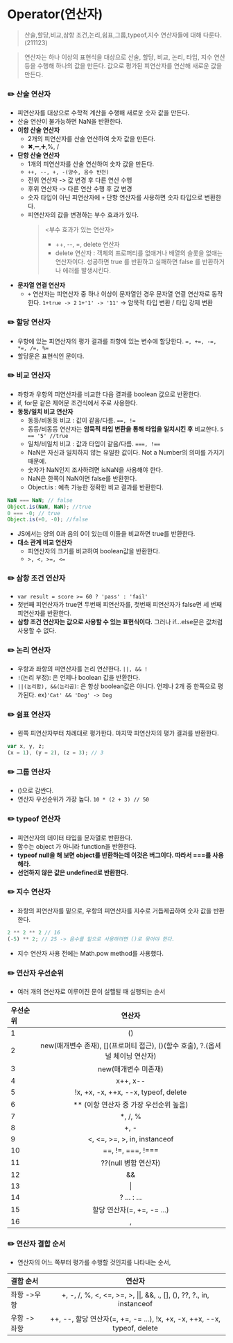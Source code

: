 # Operator(연산자)

> 산술,할당,비교,삼항 조건,논리,쉼표,그룹,typeof,지수 연산자들에 대해 다룬다. (211123)

> 연산자는 하나 이상의 표현식을 대상으로 산술, 할당, 비교, 논리, 타입, 지수 연산 등을 수행해 하나의 값을 만든다. 값으로 평가된 피연산자를 연산해 새로운 값을 만든다.

### ✏️ 산술 연산자

- 피연산자를 대상으로 수학적 계산을 수행해 새로운 숫자 값을 만든다.
- 산술 연산이 불가능하면 NaN을 반환한다.
- **이항 산술 연산자**
  - 2개의 피연산자를 산술 연산하여 숫자 값을 만든다.
  - ✖,➖,➕,%, /
- **단항 산술 연산자**
  - 1개의 피연산자를 산술 연산하여 숫자 값을 만든다.
  - `++, --, +, -(양수, 음수 반전)`
  - 전위 연산자 -> 값 변경 후 다른 연산 수행
  - 후위 연산자 -> 다른 연산 수행 후 값 변경
  - 숫자 타입이 아닌 피연산자에 `+` 단항 연산자를 사용하면 숫자 타입으로 변환한다.
  - 피연산자의 값을 변경하는 부수 효과가 있다.
    > <부수 효과가 있는 연산자>
    >
    > - ++, --, =, delete 연산자
    > - delete 연산자 : 객체의 프로퍼티를 없애거나 배열의 슬롯을 없애는 연산자이다. 성공하면 true 를 반환하고 실패하면 false 를 반환하거나 에러를 발생시킨다.
- **문자열 연결 연산자**
  - `+` 연산자는 피연산자 중 하나 이상이 문자열인 경우 문자열 연결 연산자로 동작한다.
    `1+true -> 2`
    `1+'1' -> '11'` -> 암묵적 타입 변환 / 타입 강제 변환

### ✏️ 할당 연산자

- 우항에 있는 피연산자의 평가 결과를 좌항에 있는 변수에 할당한다.
  `=, +=, -=, *=, /=, %=`
- 할당문은 표현식인 문이다.

### ✏️ 비교 연산자

- 좌항과 우항의 피연산자를 비교한 다음 결과를 boolean 값으로 반환한다.
- if, for문 같은 제어문 조건식에서 주로 사용한다.
- **동등/일치 비교 연산자**
  - 동등/비동등 비교 : 값이 같음/다름. `==, !=`
  - 동등/비동등 연산자는 **암묵적 타입 변환을 통해 타입을 일치시킨 후** 비교한다.
    `5 == '5' //true`
  - 일치/비일치 비교 : 값과 타입이 같음/다름. `===, !==`
  - NaN은 자신과 일치하지 않는 유일한 값이다. Not a Number의 의미를 가지기 때문에.
  - 숫자가 NaN인지 조사하려면 isNaN을 사용해야 한다.
  - NaN은 한쪽이 NaN이면 false를 반환한다.
  - Object.is : 예측 가능한 정확한 비교 결과를 반환한다.

```js
NaN === NaN; // false
Object.is(NaN, NaN); //true
0 === -0; // true
Object.is(+0, -0); //false
```

- JS에서는 양의 0과 음의 0이 있는데 이들을 비교하면 true를 반환한다.
- **대소 관계 비교 연산자**
  - 피연산자의 크기를 비교하여 boolean값을 반환한다.
  - `>, <, >=, <=`

### ✏️ 삼항 조건 연산자

- `var result = score >= 60 ? 'pass' : 'fail' `
- 첫번째 피연산자가 true면 두번째 피연산자를, 첫번째 피연산자가 false면 세 번째 피연산자를 반환한다.
- **삼항 조건 연산자는 값으로 사용할 수 있는 표현식이다.** 그러나 if...else문은 값처럼 사용할 수 없다.

### ✏️ 논리 연산자

- 우항과 좌항의 피연산자를 논리 연산한다.
  `||, && !`
- `!`(논리 부정): 은 언제나 boolean 값을 반환한다.
- `||(논리합), &&(논리곱)`: 은 항상 boolean값은 아니다. 언제나 2개 중 한쪽으로 평가된다. ex)`'Cat' && 'Dog' -> Dog`

### ✏️ 쉼표 연산자

- 왼쪽 피연산자부터 차례대로 평가한다. 마지막 피연산자의 평가 결과를 반환한다.

```js
var x, y, z;
(x = 1), (y = 2), (z = 3); // 3
```

### ✏️ 그룹 연산자

- ()으로 감싼다.
- 연산자 우선순위가 가장 높다.
  `10 * (2 + 3) // 50`

### ✏️ typeof 연산자

- 피연산자의 데이터 타입을 문자열로 반환한다.
- 함수는 object 가 아니라 function을 반환한다.
- **typeof null을 해 보면 object를 반환하는데 이것은 버그이다. 따라서 ===를 사용해라.**
- **선언하지 않은 값은 undefined로 반환한다.**

### ✏️ 지수 연산자

- 좌항의 피연산자를 밑으로, 우항의 피연산자를 지수로 거듭제곱하여 숫자 값을 반환한다.

```js
2 ** 2 ** 2 // 16
(-5) ** 2; // 25 -> 음수를 밑으로 사용하려면 ()로 묶어야 한다.
```

- 지수 연산자 사용 전에는 Math.pow method를 사용했다.

### ✏️ 연산자 우선순위

- 여러 개의 연산자로 이루어진 문이 실핼될 때 실행되는 순서

| 우선순위 | 연산자 |
|:----------|:----------:|
| 1 | () |
| 2 | new(매개변수 존재), [](프로퍼티 접근), ()(함수 호출), ?.(옵셔널 체이닝 연산자) | 
| 3 | new(매개변수 미존재) | 
| 4 | x++, x-- | 
| 5 | !x, +x, -x, ++x, --x, typeof, delete | 
| 6 | ** (이항 연산자 중 가장 우선순위 높음) |
| 7 | *, /, % |
| 8 | +, - |
| 9 | <, <=, >=, >, in, instanceof |
| 10 | ==, !=, ===, !=== |
| 11 | ??(null 병합 연산자) |
| 12 | && |
| 13 | \|| |
| 14 | ? ... : ... |
| 15 | 할당 연산자(=, +=, -= ...)|
| 16 | , |

### ✏️ 연산자 결합 순서

- 연산자의 어느 쪽부터 평가를 수행할 것인지를 나타내는 순서,

| 결합 순서    |                                  연산자                                  |
| :----------- | :----------------------------------------------------------------------: |
| 좌항 ->우항  |  +, -, /, %, <, <=, >=, >, \|\|, &&, ., [], (), ??, ?., in, instanceof   |
| 우항 -> 좌항 | ++, --, 할당 연산자(=, +=, -= ...), !x, +x, -x, ++x, --x, typeof, delete |
